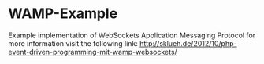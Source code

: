 WAMP-Example
============

Example implementation of WebSockets Application Messaging Protocol 
for more information visit the following link: http://sklueh.de/2012/10/php-event-driven-programming-mit-wamp-websockets/

